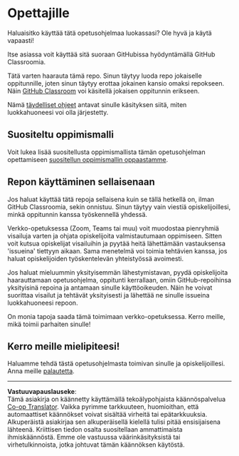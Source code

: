<!--
CO_OP_TRANSLATOR_METADATA:
{
  "original_hash": "9fd36f5dc734203ee28b6cf2573e5eab",
  "translation_date": "2025-08-27T20:22:35+00:00",
  "source_file": "for-teachers.md",
  "language_code": "fi"
}
-->
# Opettajille

Haluaisitko käyttää tätä opetusohjelmaa luokassasi? Ole hyvä ja käytä vapaasti!

Itse asiassa voit käyttää sitä suoraan GitHubissa hyödyntämällä GitHub Classroomia.

Tätä varten haarauta tämä repo. Sinun täytyy luoda repo jokaiselle oppitunnille, joten sinun täytyy erottaa jokainen kansio omaksi repokseen. Näin [GitHub Classroom](https://classroom.github.com/classrooms) voi käsitellä jokaisen oppitunnin erikseen.

Nämä [täydelliset ohjeet](https://github.blog/2020-03-18-set-up-your-digital-classroom-with-github-classroom/) antavat sinulle käsityksen siitä, miten luokkahuoneesi voi olla järjestetty.

## Suositeltu oppimismalli

Voit lukea lisää suositellusta oppimismallista tämän opetusohjelman opettamiseen [suositellun oppimismallin oppaastamme](recommended-learning-model.md).

## Repon käyttäminen sellaisenaan

Jos haluat käyttää tätä repoja sellaisena kuin se tällä hetkellä on, ilman GitHub Classroomia, sekin onnistuu. Sinun täytyy vain viestiä opiskelijoillesi, minkä oppitunnin kanssa työskennellä yhdessä.

Verkko-opetuksessa (Zoom, Teams tai muu) voit muodostaa pienryhmiä visailuja varten ja ohjata opiskelijoita valmistautumaan oppimiseen. Sitten voit kutsua opiskelijat visailuihin ja pyytää heitä lähettämään vastauksensa 'issueina' tiettyyn aikaan. Sama menetelmä voi toimia tehtävien kanssa, jos haluat opiskelijoiden työskentelevän yhteistyössä avoimesti.

Jos haluat mieluummin yksityisemmän lähestymistavan, pyydä opiskelijoita haarauttamaan opetusohjelma, oppitunti kerrallaan, omiin GitHub-repoihinsa yksityisinä repoina ja antamaan sinulle käyttöoikeuden. Näin he voivat suorittaa visailut ja tehtävät yksityisesti ja lähettää ne sinulle issueina luokkahuoneesi repoon.

On monia tapoja saada tämä toimimaan verkko-opetuksessa. Kerro meille, mikä toimii parhaiten sinulle!

## Kerro meille mielipiteesi!

Haluamme tehdä tästä opetusohjelmasta toimivan sinulle ja opiskelijoillesi. Anna meille [palautetta](https://forms.microsoft.com/Pages/ResponsePage.aspx?id=v4j5cvGGr0GRqy180BHbR2humCsRZhxNuI79cm6n0hRUQzRVVU9VVlU5UlFLWTRLWlkyQUxORTg5WS4u).

---

**Vastuuvapauslauseke**:  
Tämä asiakirja on käännetty käyttämällä tekoälypohjaista käännöspalvelua [Co-op Translator](https://github.com/Azure/co-op-translator). Vaikka pyrimme tarkkuuteen, huomioithan, että automaattiset käännökset voivat sisältää virheitä tai epätarkkuuksia. Alkuperäistä asiakirjaa sen alkuperäisellä kielellä tulisi pitää ensisijaisena lähteenä. Kriittisen tiedon osalta suositellaan ammattimaista ihmiskäännöstä. Emme ole vastuussa väärinkäsityksistä tai virhetulkinnoista, jotka johtuvat tämän käännöksen käytöstä.
